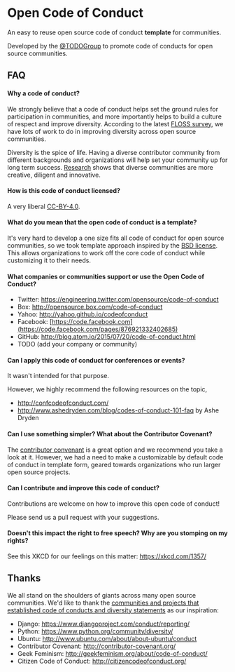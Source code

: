 # Open Code of Conduct

An easy to reuse open source code of conduct **template** for communities.

Developed by the [@TODOGroup](https://twitter.com/todogroup) to promote code of conducts for open source communities.

## FAQ

#### Why a code of conduct?

We strongly believe that a code of conduct helps set the ground rules for participation in communities, and more importantly helps to build a culture of respect and improve diversity. According to the latest [FLOSS survey](http://floss2013.libresoft.es/results.en.html), we have lots of work to do in improving diversity across open source communities.

Diversity is the spice of life. Having a diverse contributor community from different backgrounds and organizations will help set your community up for long term success. [Research](http://www.scientificamerican.com/article/how-diversity-makes-us-smarter/) shows that diverse communities are more creative, diligent and innovative.

#### How is this code of conduct licensed?

A very liberal [CC-BY-4.0](https://creativecommons.org/licenses/by/4.0/).

#### What do you mean that the open code of conduct is a template?

It's very hard to develop a one size fits all code of conduct for open source communities, so we took template approach inspired by the [BSD license](http://opensource.org/licenses/BSD-3-Clause). This allows organizations to work off the core code of conduct while customizing it to their needs.

#### What companies or communities support or use the Open Code of Conduct?

* Twitter: https://engineering.twitter.com/opensource/code-of-conduct
* Box: http://opensource.box.com/code-of-conduct
* Yahoo: http://yahoo.github.io/codeofconduct
* Facebook: [https://code.facebook.com](https://code.facebook.com/pages/876921332402685)
* GitHub: http://blog.atom.io/2015/07/20/code-of-conduct.html
* TODO (add your company or community)

#### Can I apply this code of conduct for conferences or events?

It wasn't intended for that purpose. 

However, we highly recommend the following resources on the topic,

* http://confcodeofconduct.com/
* http://www.ashedryden.com/blog/codes-of-conduct-101-faq by Ashe Dryden

#### Can I use something simpler? What about the Contributor Covenant?

The [contributor convenant](http://www.ashedryden.com/blog/codes-of-conduct-101-faq) is a great option and we recommend you take a look at it. However, we had a need to make a customizable by default code of conduct in template form, geared towards organizations who run larger open source projects.

#### Can I contribute and improve this code of conduct?

Contributions are welcome on how to improve this open code of conduct!

Please send us a pull request with your suggestions.

#### Doesn't this impact the right to free speech? Why are you stomping on my rights?

See this XKCD for our feelings on this matter: https://xkcd.com/1357/

## Thanks

We all stand on the shoulders of giants across many open source communities. We'd like to thank the [communities and projects that established code of conducts and diversity statements](http://todogroup.org/opencodeofconduct/#attribution--acknowledgements) as our inspiration:

* Django: https://www.djangoproject.com/conduct/reporting/
* Python: https://www.python.org/community/diversity/
* Ubuntu: http://www.ubuntu.com/about/about-ubuntu/conduct
* Contributor Covenant: http://contributor-covenant.org/
* Geek Feminism: http://geekfeminism.org/about/code-of-conduct/
* Citizen Code of Conduct: http://citizencodeofconduct.org/ 
